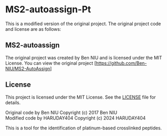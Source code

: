 # MS2-autoassign-Pt

This is a modified version of the original project. The original project code and license are as follows:

## MS2-autoassign

The original project was created by Ben NIU and is licensed under the MIT License. 
You can view the original project [https://github.com/Ben-NIU/MS2-AutoAssign]

## License

This project is licensed under the MIT License. See the [LICENSE](https://github.com/HARUDAY404/MS2-autoassign-Pt/blob/main/1%20LICENSE) file for details.


Original code by Ben NIU
Copyright (c) 2017 Ben NIU  
Modified code by HARUDAY404
Copyright (c) 2024 HARUDAY404

This is a tool for the identification of platinum-based crosslinked peptides.
